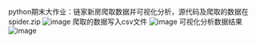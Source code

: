 python期末大作业：链家新房爬取数据并可视化分析，源代码及爬取的数据在spider.zip
![image](https://github.com/1234556789lj/crawler/assets/118456270/32650b9c-6e4e-4c59-ac76-f8053427065a)
爬取的数据写入csv文件
![image](https://github.com/1234556789lj/crawler/assets/118456270/30ffdc9e-8ad2-474a-b921-4697bcbba953)
可视化分析数据结果
![image](https://github.com/1234556789lj/crawler/assets/118456270/d76ed736-7d54-4727-9ee2-afef8c1378ee)
